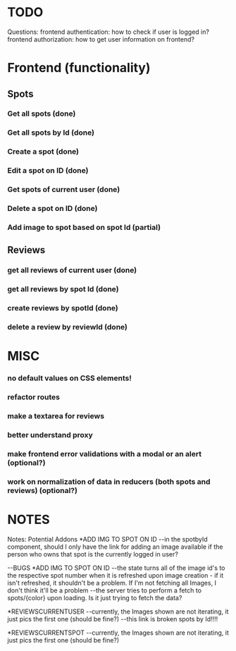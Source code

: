 # TODO

Questions:
frontend authentication: how to check if user is logged in?
frontend authorization: how to get user information on frontend?


# Frontend (functionality)

## Spots

### Get all spots (done)
### Get all spots by Id (done)
### Create a spot (done)
### Edit a spot on ID (done)
### Get spots of current user (done)
### Delete a spot on ID (done)

### Add image to spot based on spot Id (partial)


## Reviews

### get all reviews of current user (done)
### get all reviews by spot Id (done)
### create reviews by spotId (done)
### delete a review by reviewId (done)


# MISC

### no default values on CSS elements!

### refactor routes

### make a textarea for reviews

### better understand proxy

### make frontend error validations with a modal or an alert (optional?)

### work on normalization of data in reducers (both spots and reviews) (optional?)



# NOTES
Notes:
Potential Addons
*ADD IMG TO SPOT ON ID
--in the spotbyId component, should I only have the link for adding an image available if the person who owns that spot is the currently logged in user?


--BUGS
*ADD IMG TO SPOT ON ID
--the state turns all of the image id's to the respective spot number when it is refreshed upon image creation - if it isn't refreshed, it shouldn't be a problem. If I'm not fetching all Images, I don't think it'll be a problem
--the server tries to perform a fetch to spots/{color} upon loading. Is it just trying to fetch the data?

*REVIEWSCURRENTUSER
--currently, the Images shown are not iterating, it just pics the first one (should be fine?)
--this link is broken spots by Id!!!!

*REVIEWSCURRENTSPOT
--currently, the Images shown are not iterating, it just pics the first one (should be fine?)
